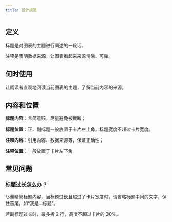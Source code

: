 ```yaml
---
title: 设计规范
---
```


## 定义

标题是对图表的主题进行阐述的一段话。

注释是表明数据来源，让图表看起来来源清晰、可靠。

## 何时使用

让阅读者直观地阅读当前图表的主题，了解当前内容的来源。

## 内容和位置

**标题内容**：言简意赅，尽量避免被截断；

**标题位置**：正、副标题一般放置于卡片左上角，标题宽度不超过卡片宽度。

**注释内容**：引用内容、数据来源等，保证正确性；

**注释位置**：一般放置于卡片左下角

## 常见问题

### 标题过长怎么办？

尽量精简标题内容，当标题过长且超过了卡片宽度时，请省略标题中间的文字，保住首尾，如“我是...标题”。

若副标题过长时，最多折 2 行，高度不超过卡片的 30%。

